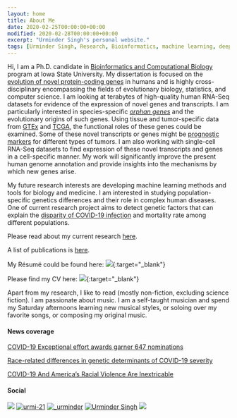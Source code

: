 ```yaml
---
layout: home
title: About Me
date: 2020-02-25T00:00:00+00:00
modified: 2020-02-28T00:00:00+00:00
excerpt: "Urminder Singh's personal website."
tags: [Urminder Singh, Research, Bioinformatics, machine learning, deep learning, evolutionary biology, home]
---
```

 

Hi, I am a Ph.D. candidate in [Bioinformatics and Computational Biology](https://www.bcb.iastate.edu/) program at Iowa State University.
My dissertation is focused on the [evolution of novel protein-coding genes](https://www.nature.com/articles/d41586-019-03061-x) in humans and is highly cross-disciplinary 
encompassing the fields of evolutionary biology, statistics, and computer science.
I am looking at terabytes of high-quality human RNA-Seq datasets for evidence of the expression of novel genes and transcripts.
I am particularly interested in species-specific [*orphan genes*](https://en.wikipedia.org/wiki/Orphan_gene) and the evolutionary origins of such genes.
Using tissue and tumor-specific data from [GTEx](https://gtexportal.org/home/) and [TCGA](https://portal.gdc.cancer.gov), the functional roles of these genes could be examined.
Some of these novel transcripts or genes might be [prognostic markers](https://www.nytimes.com/2014/04/29/science/the-continuing-evolution-of-genes.html) for different types of tumors.
I am also working with single-cell RNA-Seq datasets to find expression of these novel transcripts and genes in a cell-specific manner.
My work will significantly improve the present human genome annotation and provide insights into the mechanisms by which new genes arise.

My future research interests are developing machine learning methods and tools for biology and medicine.
I am interested in studying population-specific genetics differences and their role in complex human diseases.
One of current research project aims to detect genetic factors that can explain the [disparity of COVID-19 infection](https://www.sciencedaily.com/releases/2020/09/200922144325.htm) and mortality rate among different populations.

Please read about my current research [here](https://urmi-21.github.io/research/).

A list of publications is [here](https://urmi-21.github.io/publications/).

My Résumé could be found here: [<img src="https://img.shields.io/badge/pdf-gray?style=flat&logo=Adobe-Acrobat-Reader"/>](https://raw.githubusercontent.com/urmi-21/urminder_singh_resume/master/Urminder_Resume.pdf){:target="_blank"}

Please find my CV here: [<img src="https://img.shields.io/badge/pdf-gray?style=flat&logo=Adobe-Acrobat-Reader"/>](https://raw.githubusercontent.com/urmi-21/urminder_singh_resume/master/Urminder_CV.pdf){:target="_blank"}

Apart from my research, I like to read (mostly non-fiction, excluding science fiction).
I am passionate about music. I am a self-taught musician and spend my Saturday afternoons learning new musical styles, or soloing over my favorite songs, or composing my original music.


#### News coverage

[COVID-19 Exceptional effort awards garner 647 nominations](https://www.inside.iastate.edu/article/2021/01/07/effort)

[Race-related differences in genetic determinants of COVID-19 severity](https://www.news-medical.net/news/20200611/Race-related-differences-in-genetic-determinants-of-COVID-19-severity.aspx)

[COVID-19 And America’s Racial Violence Are Inextricable](https://www.healthaffairs.org/do/10.1377/hblog20200626.937724/full/?mi=3u3irl&af=R&ConceptID=885&content=blog&countTerms=true&target=topic-blog&)


#### Social 

[<img src="https://img.shields.io/badge/LinkedIn-blue?style=flat&logo=linkedin&labelColor=black"/>](https://www.linkedin.com/in/urmi-21/)
[<img src="https://img.shields.io/badge/GitHub-black?style=flat&logo=github" alt="urmi-21"/>](https://github.com/urmi-21)
[<img src="https://img.shields.io/badge/Twitter-blue?style=flat&logo=Twitter" alt="_urminder"/>](https://twitter.com/_urminder) 
[<img src="https://img.shields.io/badge/Google_Scholar-lightgrey?style=flat&logo=Google-Scholar" alt="Urminder Singh"/>](https://scholar.google.com/citations?user=yat-ghwAAAAJ&hl=en)
[<img src="https://img.shields.io/badge/ORCiD-grey?style=flat&logo=ORCID"/>](https://orcid.org/0000-0003-3703-0820)





